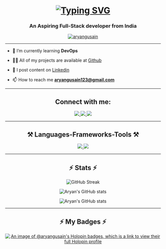 <h1 align="center">
   <a href="https://git.io/typing-svg"><img src="https://readme-typing-svg.herokuapp.com?font=Righteous&weight=500&size=35&duration=2000&pause=0200&center=true&vCenter=true&random=false&width=500&height=70&lines=Hi+There!%F0%9F%91%8B+,+I'm+Aryan;Full+Stack+Developer;Open+Source+Contributor" alt="Typing SVG" /></a>
</h1>
<h3 align="center">An Aspiring Full-Stack developer from India</h3>

<p align="center"> <a href="https://aryanxdev.com/"><img src="https://github-profile-trophy.vercel.app/?username=aryangusain" alt="aryangusain" /></a> </p>
<hr/>


- 🌱 I’m currently learning **DevOps**

- 👨‍💻 All of my projects are available at [Github](https://github.com/aryangusain)

- 📝 I post content on [Linkedin](https://www.linkedin.com/in/aryangusain/)

- 📫 How to reach me **aryangusain123@gmail.com**
<hr/>

<h2 align="center">Connect with me:</h2>
<p align="center">
<div align="center"> 
  <a href="mailto:aryangusain123@gmail.com">
    <img src="https://img.shields.io/badge/Gmail-333333?style=for-the-badge&logo=gmail&logoColor=red" target="_blank" />
  </a>
  <a href="https://linkedin.com/in/aryangusain" target="_blank">
    <img src="https://img.shields.io/badge/LinkedIn-0077B5?style=for-the-badge&logo=linkedin&logoColor=white" target="_blank" />
  </a>
  <a href="https://aryanxdev.com/" target="_blank">
     <img src="https://img.shields.io/badge/Portfolio-FF5722?style=for-the-badge&logo=todoist&logoColor=white" target="_blank" />
  </a>
</div>
</p>
<hr/>

<h2 align="center">⚒️ Languages-Frameworks-Tools ⚒️</h2>
<p align="center">
  <a href="https://aryanxdev.com/" >
    <img src="https://skillicons.dev/icons?i=html,css,javascript,tailwind,react,next,nodejs,express,docker,ts,mongodb,postgres,prisma" />
    <img src="https://skillicons.dev/icons?i=git,github,mysql,c,cpp,vite,npm,pnpm,figma,postman" />
  </a>
</p>
<hr/>
<div align="center">
<h2 align="center">⚡ Stats ⚡</h2>

<div align=center>
  
 ![GitHub Streak](https://github-readme-streak-stats-2-five.vercel.app/?user=aryangusain&theme=tokyonight&border_radius=9)
<br/>
  
![Aryan's GitHub stats](https://github-readme-stats.vercel.app/api/top-langs/?username=aryangusain&layout=donut&theme=tokyonight)
<br />
  
![Aryan's GitHub stats](https://github-readme-stats.vercel.app/api?username=aryangusain&show_icons=true&theme=tokyonight)
</div>

<hr/>
<div align="center">
<h2 align="center">⚡ My Badges ⚡</h2>

[![An image of @aryangusain's Holopin badges, which is a link to view their full Holopin profile](https://holopin.me/@aryangusain#)](https://www.holopin.io/@aryangusain#)
